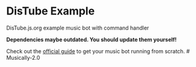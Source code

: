 # DisTube Example

DisTube.js.org example music bot with command handler

**Dependencies maybe outdated. You should update them yourself!**

Check out the [official guide](https://distube.js.org/guide) to get your music bot running from scratch.
#   M u s i c a l l y - 2 . 0  
 